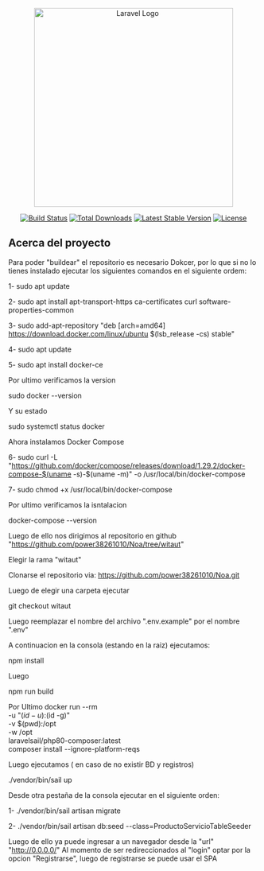 <p align="center"><a href="https://laravel.com" target="_blank"><img src="https://raw.githubusercontent.com/laravel/art/master/logo-lockup/5%20SVG/2%20CMYK/1%20Full%20Color/laravel-logolockup-cmyk-red.svg" width="400" alt="Laravel Logo"></a></p>

<p align="center">
<a href="https://github.com/laravel/framework/actions"><img src="https://github.com/laravel/framework/workflows/tests/badge.svg" alt="Build Status"></a>
<a href="https://packagist.org/packages/laravel/framework"><img src="https://img.shields.io/packagist/dt/laravel/framework" alt="Total Downloads"></a>
<a href="https://packagist.org/packages/laravel/framework"><img src="https://img.shields.io/packagist/v/laravel/framework" alt="Latest Stable Version"></a>
<a href="https://packagist.org/packages/laravel/framework"><img src="https://img.shields.io/packagist/l/laravel/framework" alt="License"></a>
</p>

## Acerca del proyecto

Para poder "buildear" el repositorio es necesario Dokcer, por lo que si no lo tienes instalado ejecutar los siguientes comandos en el siguiente ordem:

1-
sudo apt update

2-
sudo apt install apt-transport-https ca-certificates curl software-properties-common

3-
sudo add-apt-repository "deb [arch=amd64] https://download.docker.com/linux/ubuntu $(lsb_release -cs) stable"

4-
sudo apt update

5-
sudo apt install docker-ce

Por ultimo verificamos  la version

sudo docker --version

Y su estado

sudo systemctl status docker

Ahora instalamos Docker Compose

6-
sudo curl -L "https://github.com/docker/compose/releases/download/1.29.2/docker-compose-$(uname -s)-$(uname -m)" -o /usr/local/bin/docker-compose

7-
sudo chmod +x /usr/local/bin/docker-compose

Por ultimo verificamos la isntalacion

docker-compose --version


Luego de ello nos dirigimos al repositorio en github "https://github.com/power38261010/Noa/tree/witaut"


Elegir la rama "witaut"

Clonarse el repositorio via: https://github.com/power38261010/Noa.git

Luego de elegir una carpeta ejecutar

git checkout witaut

Luego reemplazar el nombre del archivo ".env.example" por el nombre ".env" 

A continuacion en la consola  (estando en la raiz) ejecutamos:

npm install

Luego

npm run build

Por Ultimo
docker run --rm \
    -u "$(id -u):$(id -g)" \
    -v $(pwd):/opt \
    -w /opt \
    laravelsail/php80-composer:latest \
    composer install --ignore-platform-reqs

Luego ejecutamos ( en caso de no existir BD y registros)

./vendor/bin/sail up

Desde otra pestaña de la consola ejecutar en el siguiente orden:

1-
./vendor/bin/sail artisan migrate 

2-
./vendor/bin/sail artisan db:seed --class=ProductoServicioTableSeeder

Luego de ello ya puede ingresar a un navegador desde la "url" "http://0.0.0.0/"
Al momento de ser redireccionados al "login" optar por la opcion "Registrarse", luego de registrarse se puede usar el SPA
